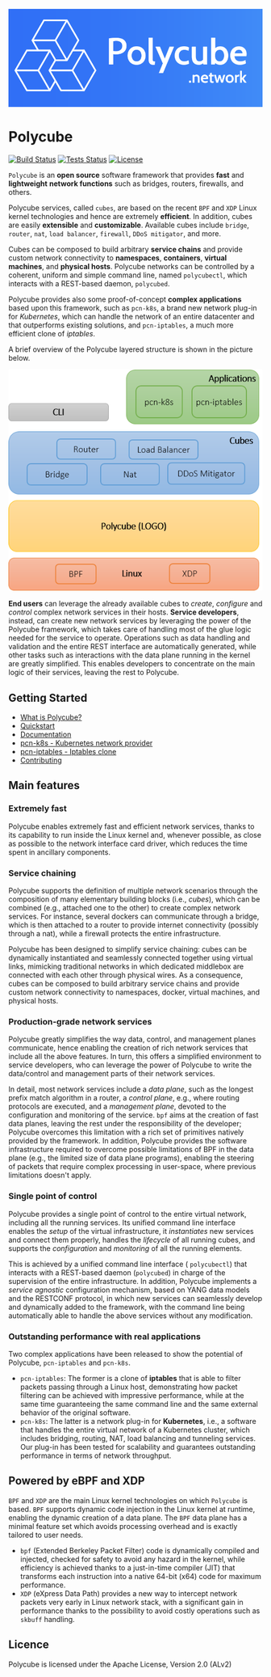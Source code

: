 ![Polycube](Documentation/images/polycube-logo.png )

# Polycube

[![Build Status](http://130.192.225.104:8080/buildStatus/icon?job=polycube_netgroup/master)](http://130.192.225.104:8080/job/polycube_netgroup/)
[![Tests Status](http://130.192.225.104:9000/tests/polycube-test/master)](http://130.192.225.104:8080/job/polycube-test/job/master/)
[![License](https://img.shields.io/badge/License-Apache%202.0-blue.svg)](http://www.apache.org/licenses/LICENSE-2.0)

``Polycube`` is an **open source** software framework that provides **fast** and **lightweight** **network functions** such as bridges, routers, firewalls, and others.

Polycube services, called `cubes`, are based on the recent `BPF` and `XDP` Linux kernel technologies and hence are extremely **efficient**. In addition, cubes are easily **extensible** and **customizable**.
Available cubes include `bridge`, `router`, `nat`, `load balancer`, `firewall`, `DDoS mitigator`, and more.

Cubes can be composed to build arbitrary **service chains** and provide custom network connectivity to **namespaces**, **containers**, **virtual machines**, and **physical hosts**.
Polycube networks can be controlled by a coherent, uniform and simple command line, named `polycubectl`, which interacts with a REST-based daemon, `polycubed`.

Polycube provides also some proof-of-concept **complex applications** based upon this framework, such as `pcn-k8s`, a brand new network plug-in for *Kubernetes*, which can handle the network of an entire datacenter and that outperforms existing solutions, and `pcn-iptables`, a much more efficient clone of *iptables*.

A brief overview of the Polycube layered structure is shown in the picture below.


 ![Polycube architecture brief](Documentation/images/polycube-archi.png)

**End users** can leverage the already available cubes to *create*, *configure* and *control* complex network services in their hosts.
**Service developers**, instead, can create new network services by leveraging the power of the Polycube framework, which takes care of handling most of the glue logic needed for the service to operate. Operations such as data handling and validation and the entire REST interface are automatically generated, while other tasks such as interactions with the data plane running in the kernel are greatly simplified. This enables developers to concentrate on the main logic of their services, leaving the rest to Polycube.


## Getting Started
 - [What is Polycube?](#Polycube)
 - [Quickstart](Documentation/quickstart.rst)
 - [Documentation](Documentation)
 - [pcn-k8s - Kubernetes network provider](Documentation/components/k8s/pcn-kubernetes.rst)
 - [pcn-iptables - Iptables clone](Documentation/components/iptables/pcn-iptables.rst)
 - [Contributing]()

## Main features

### Extremely fast
Polycube enables extremely fast and efficient network services, thanks to its capability to run inside the Linux kernel and, whenever possible, as close as possible to the network interface card driver, which reduces the time spent in ancillary components. 


### Service chaining
Polycube supports the definition of multiple network scenarios through the composition of many elementary building blocks (i.e., *cubes*),  which can be combined (e.g., attached one to the other) to create complex network services.
For instance, several dockers can communicate through a bridge, which is then attached to a router to provide internet connectivity (possibly through a nat), while a firewall protects the entire infrastructure.

Polycube has been designed to simplify service chaining: cubes can be dynamically instantiated and seamlessly connected together using virtual links, mimicking traditional networks in which dedicated middlebox are connected with each other through physical wires.
As a consequence, cubes can be composed to build arbitrary service chains and provide custom network connectivity to namespaces, docker, virtual machines, and physical hosts.


### Production-grade network services
Polycube greatly simplifies the way data, control, and management planes communicate, hence enabling the creation of rich network services that include all the above features.
In turn, this offers a simplified environment to service developers, who can leverage the power of Polycube to write the data/control and management parts of their network services.

In detail, most network services include a *data plane*, such as the longest prefix match algorithm in a router, a *control plane*, e.g., where routing protocols are executed, and a *management plane*, devoted to the configuration and monitoring of the service.
`bpf` aims at the creation of fast data planes, leaving the rest under the responsibility of the developer; Polycube overcomes this limitation with a rich set of primitives natively provided by the framework.
In addition, Polycube provides the software infrastructure required to overcome possible limitations of BPF in the data plane (e.g., the limited size of data plane programs), enabling the steering of packets that require complex processing in user-space, where previous limitations doesn't apply.


### Single point of control
Polycube provides a single point of control to the entire virtual network, including all the running services.
Its unified command line interface enables the *setup* of the virtual infrastructure, it *instantiates* new services and connect them properly, handles the *lifecycle* of all running cubes, and supports the *configuration* and *monitoring* of all the running elements.

This is achieved by a unified command line interface ( `polycubectl`) that interacts with a REST-based daemon (`polycubed`) in charge of the supervision of the entire infrastructure.
In addition, Polycube implements a *service agnostic* configuration mechanism, based on YANG data models and the RESTCONF protocol, in which new services can seamlessly develop and dynamically added to the framework, with the command line being automatically able to handle the above services without any modification.


### Outstanding performance with real applications
Two complex applications have been released to show the potential of Polycube, ``pcn-iptables`` and ``pcn-k8s``.

- `pcn-iptables`: The former is a clone of **iptables** that is able to filter packets passing through a Linux host, demonstrating how packet filtering can be achieved with impressive performance, while at the same time guaranteeing the same command line and the same external behavior of the original software.
- `pcn-k8s`: The latter is a network plug-in for **Kubernetes**, i.e., a software that handles the entire virtual network of a Kubernetes cluster, which includes bridging, routing, NAT, load balancing and tunneling services. Our plug-in has been tested for scalability and guarantees outstanding performance in terms of network throughput.

## Powered by eBPF and XDP

`BPF` and `XDP` are the main Linux kernel technologies on which `Polycube` is based. `BPF` supports dynamic code injection in the Linux kernel at runtime, enabling the dynamic creation of a data plane. The `BPF` data plane has a minimal feature set which avoids processing overhead and is exactly tailored to user needs.

- `bpf` (Extended Berkeley Packet Filter) code is dynamically compiled and injected, checked for safety to avoid any hazard in the kernel, while efficiency is achieved thanks to a just-in-time compiler (JIT) that transforms each instruction into a native 64-bit (x64) code for maximum performance.
- `XDP` (eXpress Data Path) provides a new way to intercept network packets very early in Linux network stack, with a significant gain in performance thanks to the possibility to avoid costly operations such as `skbuff` handling.

## Licence
Polycube is licensed under the Apache License, Version 2.0 (ALv2)
